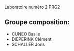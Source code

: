 Laboratoire numéro 2 PRG2

## Groupe composition: 
- CUNEO Basile
- DIEPERINK Clément 
- SCHALLER Joris
